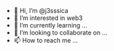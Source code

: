 - 👋 Hi, I’m @j3sssica
- 👀 I’m interested in web3
- 🌱 I’m currently learning ...
- 💞️ I’m looking to collaborate on ...  
- 📫 How to reach me ...

<!---
j3sssica/j3sssica is a ✨ special ✨ repository because its `README.md` (this file) appears on your GitHub profile.
You can click the Preview link to take a look at your changes.
--->
